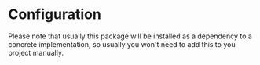 # Configuration

Please note that usually this package will be installed as a dependency to a concrete implementation, so usually you won't need to add this to you project manually.
